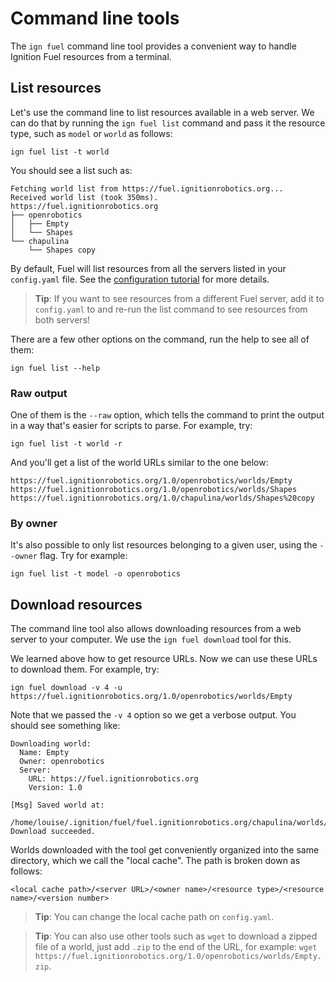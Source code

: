 Command line tools
======

The `ign fuel` command line tool provides a convenient way to handle Ignition
Fuel resources from a terminal.

## List resources

Let's use the command line to list resources available in a web server.
We can do that by running the `ign fuel list` command and pass it the resource
type, such as `model` or `world` as follows:

`ign fuel list -t world`

You should see a list such as:

```
Fetching world list from https://fuel.ignitionrobotics.org...
Received world list (took 350ms).
https://fuel.ignitionrobotics.org
├── openrobotics
│   ├── Empty
│   └── Shapes
└── chapulina
    └── Shapes copy
```

By default, Fuel will list resources from all the servers listed in your
`config.yaml` file. See the
[configuration tutorial](https://ignitionrobotics.org/tutorials/fuel_tools/1.0/md__data_ignition_ign-fuel-tools_tutorials_02_configuration.html)
for more details.

> **Tip**: If you want to see resources from a different Fuel server, add it to
`config.yaml` to and re-run the list command to see resources from both servers!

There are a few other options on the command, run the help to see all of them:

`ign fuel list --help`

### Raw output

One of them is the `--raw` option, which tells the command to print the output in
a way that's easier for scripts to parse. For example, try:

`ign fuel list -t world -r`

And you'll get a list of the world URLs similar to the one below:

```
https://fuel.ignitionrobotics.org/1.0/openrobotics/worlds/Empty
https://fuel.ignitionrobotics.org/1.0/openrobotics/worlds/Shapes
https://fuel.ignitionrobotics.org/1.0/chapulina/worlds/Shapes%20copy
```

### By owner

It's also possible to only list resources belonging to a given user, using the
`--owner` flag. Try for example:

`ign fuel list -t model -o openrobotics`

## Download resources

The command line tool also allows downloading resources from a web server to your
computer. We use the `ign fuel download` tool for this.

We learned above how to get resource URLs. Now we can use these URLs to download
them. For example, try:

`ign fuel download -v 4 -u https://fuel.ignitionrobotics.org/1.0/openrobotics/worlds/Empty`

Note that we passed the `-v 4` option so we get a verbose output. You should see something like:

```
Downloading world:
  Name: Empty
  Owner: openrobotics
  Server:
    URL: https://fuel.ignitionrobotics.org
    Version: 1.0

[Msg] Saved world at:
  /home/louise/.ignition/fuel/fuel.ignitionrobotics.org/chapulina/worlds/Empty/1
Download succeeded.
```

Worlds downloaded with the tool get conveniently organized into the same
directory, which we call the "local cache". The path is broken down as follows:

`<local cache path>/<server URL>/<owner name>/<resource type>/<resource name>/<version number>`

> **Tip**: You can change the local cache path on `config.yaml`.

> **Tip**: You can also use other tools such as `wget` to download a zipped file of a world, just add `.zip` to the end of the URL, for example: `wget https://fuel.ignitionrobotics.org/1.0/openrobotics/worlds/Empty.zip`.

